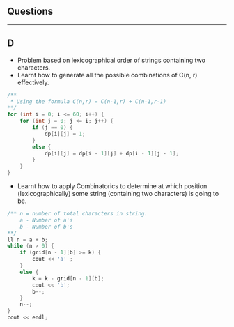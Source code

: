 ## **Questions**
-- -
## **D**
- Problem based on lexicographical order of strings containing two characters.
- Learnt how to generate all the possible combinations of C(n, r) effectively.
```cpp
/**
 * Using the formula C(n,r) = C(n-1,r) + C(n-1,r-1)
**/
for (int i = 0; i <= 60; i++) {
	for (int j = 0; j <= i; j++) {
		if (j == 0) {
			dp[i][j] = 1;
		}
		else {
			dp[i][j] = dp[i - 1][j] + dp[i - 1][j - 1];
		}
	}
}
```
- Learnt how to apply Combinatorics to determine at which position (lexicographically) some string (containing two characters) is going to be.
```cpp
/** n = number of total characters in string.
    a - Number of a's
    b - Number of b's
**/
ll n = a + b;
while (n > 0) {
	if (grid[n - 1][b] >= k) {
		cout << 'a' ;
	}
	else {
		k = k - grid[n - 1][b];
		cout << 'b';
		b--;
	}
	n--;
}
cout << endl;
```

